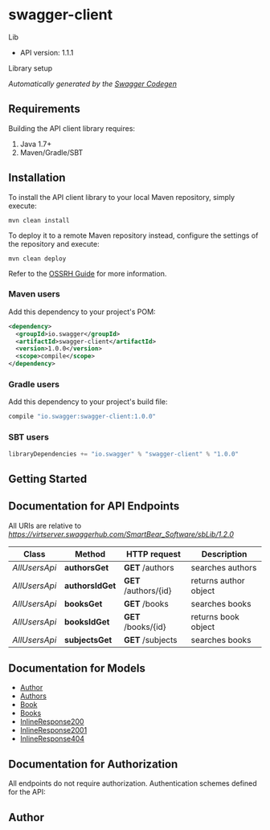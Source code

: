 # swagger-client

Lib
- API version: 1.1.1

Library setup


*Automatically generated by the [Swagger Codegen](https://github.com/swagger-api/swagger-codegen)*

## Requirements

Building the API client library requires:
1. Java 1.7+
2. Maven/Gradle/SBT

## Installation

To install the API client library to your local Maven repository, simply execute:

```shell
mvn clean install
```

To deploy it to a remote Maven repository instead, configure the settings of the repository and execute:

```shell
mvn clean deploy
```

Refer to the [OSSRH Guide](http://central.sonatype.org/pages/ossrh-guide.html) for more information.

### Maven users

Add this dependency to your project's POM:

```xml
<dependency>
  <groupId>io.swagger</groupId>
  <artifactId>swagger-client</artifactId>
  <version>1.0.0</version>
  <scope>compile</scope>
</dependency>
```

### Gradle users

Add this dependency to your project's build file:

```groovy
compile "io.swagger:swagger-client:1.0.0"
```

### SBT users

```scala
libraryDependencies += "io.swagger" % "swagger-client" % "1.0.0"
```

## Getting Started

## Documentation for API Endpoints

All URIs are relative to *https://virtserver.swaggerhub.com/SmartBear_Software/sbLib/1.2.0*

Class | Method | HTTP request | Description
------------ | ------------- | ------------- | -------------
*AllUsersApi* | **authorsGet** | **GET** /authors | searches authors
*AllUsersApi* | **authorsIdGet** | **GET** /authors/{id} | returns author object
*AllUsersApi* | **booksGet** | **GET** /books | searches books
*AllUsersApi* | **booksIdGet** | **GET** /books/{id} | returns book object
*AllUsersApi* | **subjectsGet** | **GET** /subjects | searches books


## Documentation for Models

 - [Author](Author.md)
 - [Authors](Authors.md)
 - [Book](Book.md)
 - [Books](Books.md)
 - [InlineResponse200](InlineResponse200.md)
 - [InlineResponse2001](InlineResponse2001.md)
 - [InlineResponse404](InlineResponse404.md)


## Documentation for Authorization

All endpoints do not require authorization.
Authentication schemes defined for the API:

## Author


